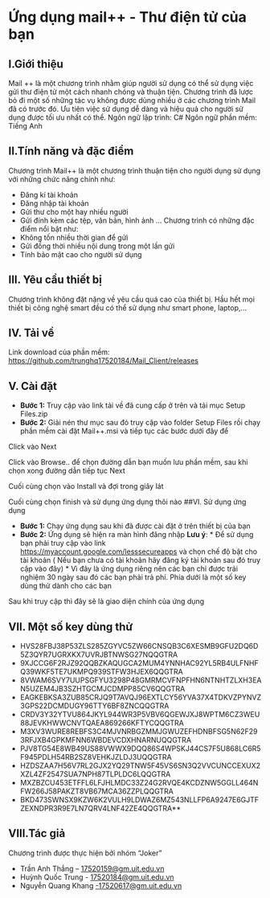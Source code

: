# Ứng dụng mail++ - Thư điện tử của bạn
## I.Giới thiệu 
Mail ++ là một chương trình nhằm giúp người sử dụng có thể sử dụng việc gửi thư điện tử một cách nhanh chóng và thuận tiện. Chương trình đã lược bỏ đi một số những tác vụ không được dùng nhiều ở các chương trình Mail đã có trước đó. Ưu tiên việc sử dụng dễ dàng và hiệu quả cho người sử dụng được tối ưu nhất có thể.
Ngôn ngữ lập trình: C#
Ngôn ngữ phần mềm: Tiếng Anh
## II.Tính năng và đặc điểm
Chương trình Mail++ là một chương trình thuận tiện cho người dụng sử dụng với những chức năng chính như: 
* Đăng kí tài khoản
* Đăng nhập tài khoản
* Gửi thư cho một hay nhiều người
* Gửi đính kèm các tệp, văn bản, hình ảnh ...
Chương trình có những đặc điểm nổi bật như:
* Không tốn nhiều thời gian để gửi 
* Gửi đồng thời nhiều nội dung trong một lần gửi
* Tính bảo mật cao cho người sử dụng
## III. Yêu cầu thiết bị 
Chương trình không đặt nặng về yêu cầu quá cao của thiết bị. Hầu hết mọi thiết bị công nghệ smart đều có thể sử dụng như smart phone, laptop,...
## IV. Tải về 
Link download của phần mềm:
https://github.com/trunghq17520184/Mail_Client/releases
## V. Cài đặt
* **Bước 1:** Truy cập vào link tải về đã cung cấp ở trên và tải mục Setup Files.zip
* **Bước 2:** Giải nén thư mục sau đó truy cập vào folder Setup Files rồi chạy phần mềm cài đặt Mail++.msi 
và tiếp tục các bước dưới đây để 
 
Click vào Next
 
Click vào Browse.. để chọn đường dẫn bạn muốn lưu phần mềm, sau khi chọn xong đường dẫn tiếp tục Next
 
Cuối cùng chọn vào Install và đợi trong giây lát
 
Cuối cùng chọn finish và sử dụng ứng dụng thôi nào
##VI. Sử dụng ứng dụng
* **Bước 1:** Chạy ứng dụng sau khi đã được cài đặt ở trên thiết bị của bạn
* **Bước 2:** Ứng dụng sẽ hiện ra màn hình đăng nhập 
**Lưu ý**: * Để sử dụng bạn phải truy cập vào link https://myaccount.google.com/lesssecureapps và chọn chế độ bật cho tài khoản ( Nếu bạn chưa có tài khoản hãy đăng ký tài khoản sau đó truy cập vào đây)
            * Vì đây là ứng dụng riêng nên các bạn chỉ được trải nghiệm 30 ngày sau đó các bạn phải trả phí. Phía dưới là một số key dùng thử dành cho các bạn
 
Sau khi truy cập thì đây sẽ là giao diện chính của ứng dụng
 
## VII. Một số key dùng thử
* HVS28FBJ38P53ZLS285ZGYVC5ZW66CNSQB3C6XESMB9GFU2DQ6D5Z3QYR7UGRXKX7UVRJBTNWSG27NQQGTRA
* 9XJCCG6F2RJZ92QQBZKAQUGCA2MUM4YNNHAC92YL5RB4ULFNHFQ39WKF5TE7UKMPQ939STFW3HJEX6QQGTRA
*	8VWAM6SVY7UUPSGFYU3298P48GMRMCVFNPFHN6NTNHTZLXH3EAN5UZEM4JB3SZHTGCMJCDMPP85CV6QQGTRA
*	EAGKEBKSA3ZUB85CRJQ9T7AVQJ96EXTLCY56YVA37X4TDKVZPYNVZ3GPS22DCMDUGY96TTY6BF8ZNCQQGTRA
*	CRDV3Y32YTVU864JKYL944WR3P5VBV6QGEWJXJ8WPTM6CZ3WEU88JEVKHWWCNVTQAEA869266KFTYCQQGTRA
*	M3XV3WURE8REBFS3C4MJVNRBGZMMJGWUZEFHDNBFSG5N62F293RFJXB4GPKMFNN6WBDEVCDXHNARNUQQGTRA
* PJV8TG54E8WB49US88VWWX9DQQ86S4WPSKJ44CS7F5U868LC6R5F945PDLH54RB2SZ8VEHKJZLDJ3UQQGTRA
* HZDSZAA7H56V7RL2GJX2YQ29TNW5F45VS6SN3Q2VVCUNCCEXUX2XZL4ZF2547SUA7NPH87TLPLDC6LQQGTRA
*	MXZBZCU453ETFFL6LFJHLMDC33Z24G2RVQE4KCDZNW5GGLL464NFW266J58PAKZT8VB67MCA36ZZPLQQGTRA
*	BKD473SWNSX9KZW6K2VULH9LDWAZ6MZ543NLLFP6A9247E6GJTFZEXNDPR3R9E7LN7QRV4LNF42ZE4QQGTRA**
## VIII.Tác giả
Chương trình được thực hiện bởi nhóm “Joker”
* Trần Anh Thắng – 17520159@gm.uit.edu.vn
* Huỳnh Quốc Trung - 17520184@gm.uit.edu.vn
* Nguyễn Quang Khang -17520617@gm.uit.edu.vn




